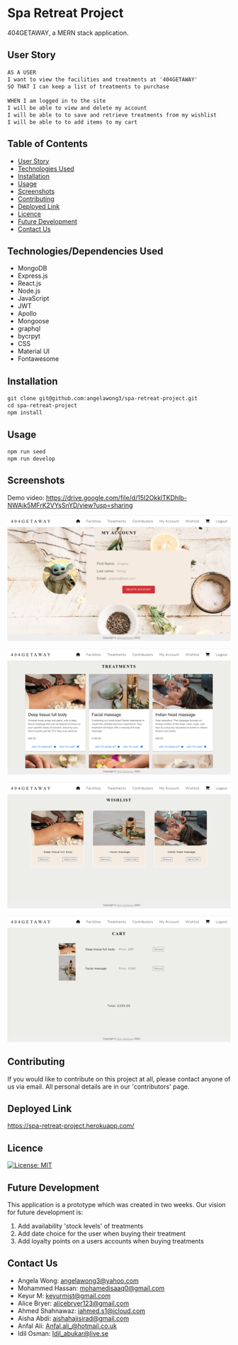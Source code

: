 # Spa Retreat Project

404GETAWAY, a MERN stack application.

## User Story

```
AS A USER
I want to view the facilities and treatments at '404GETAWAY'
SO THAT I can keep a list of treatments to purchase

WHEN I am logged in to the site
I will be able to view and delete my account
I will be able to to save and retrieve treatments from my wishlist
I will be able to to add items to my cart
```

## Table of Contents

- [User Story](#user-story)
- [Technologies Used](#technologiesdependencies-used)
- [Installation](#installation)
- [Usage](#usage)
- [Screenshots](#screenshots)
- [Contributing](#contributing)
- [Deployed Link](#deployed-link)
- [Licence](#licence)
- [Future Development](#future-development)
- [Contact Us](#contributing)

## Technologies/Dependencies Used

- MongoDB
- Express.js
- React.js
- Node.js
- JavaScript
- JWT
- Apollo
- Mongoose
- graphql
- bycrpyt
- CSS
- Material UI
- Fontawesome

## Installation

```
git clone git@github.com:angelawong3/spa-retreat-project.git
cd spa-retreat-project
npm install

```

## Usage

```
npm run seed
npm run develop
```

## Screenshots

Demo video: https://drive.google.com/file/d/15I2OkklTKDhIb-NWAik5MFrK2VYsSnYD/view?usp=sharing

![UI1](./client/src/img/UI1.png)

![UI2](./client/src/img/UI2.png)

![UI3](./client/src/img/UI3.png)

![UI4](./client/src/img/UI4.png)

## Contributing

If you would like to contribute on this project at all, please contact anyone of us via email. All personal details are in our 'contributors' page.

## Deployed Link

https://spa-retreat-project.herokuapp.com/

## Licence

[![License: MIT](https://img.shields.io/badge/license-MIT-green)](https://opensource.org/licenses/MIT)

## Future Development

This application is a prototype which was created in two weeks. Our vision for future development is:

1. Add availability 'stock levels' of treatments
2. Add date choice for the user when buying their treatment
3. Add loyalty points on a users accounts when buying treatments

## Contact Us

- Angela Wong: angelawong3@yahoo.com
- Mohammed Hassan: mohamedisaaq0@gmail.com
- Keyur M: keyurmist@gmail.com
- Alice Bryer: alicebryer123@gmail.com
- Ahmed Shahnawaz: iahmed.s1@icloud.com
- Aisha Abdi: aishahajisirad@gmail.com
- Anfal Ali: Anfal.ali_@hotmail.co.uk
- Idil Osman: Idil_abukar@live.se
